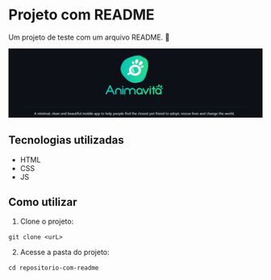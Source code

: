 # Projeto com README

Um projeto de teste com um arquivo README. 🚀

[<img src="./tela.gif" alt="gif da tela inicial do projeto XYZ">](https://google.com)

## Tecnologias utilizadas

- HTML
- CSS
- JS

## Como utilizar

1. Clone o projeto:
```
git clone <urL>
```
2. Acesse a pasta do projeto:
```
cd repositorio-com-readme
```


